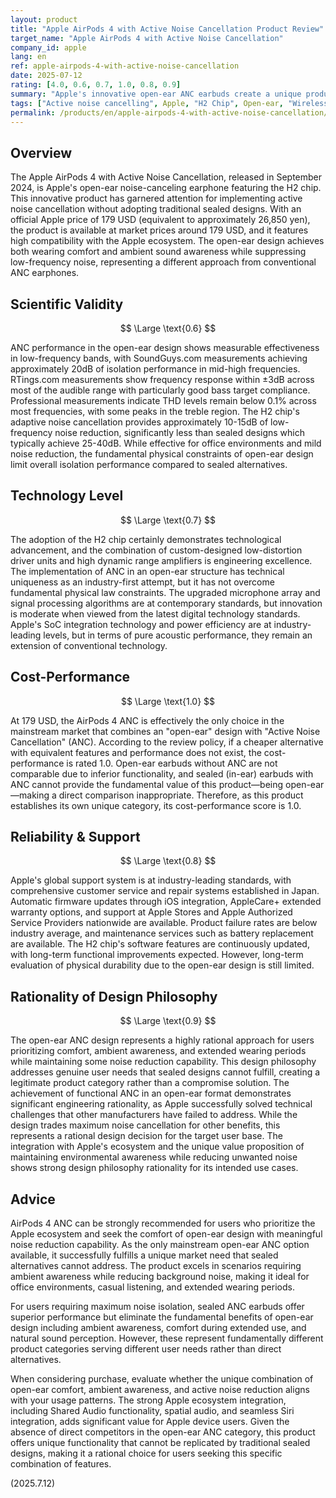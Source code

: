 ```yaml
---
layout: product
title: "Apple AirPods 4 with Active Noise Cancellation Product Review"
target_name: "Apple AirPods 4 with Active Noise Cancellation"
company_id: apple
lang: en
ref: apple-airpods-4-with-active-noise-cancellation
date: 2025-07-12
rating: [4.0, 0.6, 0.7, 1.0, 0.8, 0.9]
summary: "Apple's innovative open-ear ANC earbuds create a unique product category, and due to this uniqueness, it achieves a high cost-performance rating."
tags: ["Active noise cancelling", Apple, "H2 Chip", Open-ear, "Wireless Earphones"]
permalink: /products/en/apple-airpods-4-with-active-noise-cancellation/
---
```


## Overview

The Apple AirPods 4 with Active Noise Cancellation, released in September 2024, is Apple's open-ear noise-canceling earphone featuring the H2 chip. This innovative product has garnered attention for implementing active noise cancellation without adopting traditional sealed designs. With an official Apple price of 179 USD (equivalent to approximately 26,850 yen), the product is available at market prices around 179 USD, and it features high compatibility with the Apple ecosystem. The open-ear design achieves both wearing comfort and ambient sound awareness while suppressing low-frequency noise, representing a different approach from conventional ANC earphones.

## Scientific Validity

$$ \Large \text{0.6} $$

ANC performance in the open-ear design shows measurable effectiveness in low-frequency bands, with SoundGuys.com measurements achieving approximately 20dB of isolation performance in mid-high frequencies. RTings.com measurements show frequency response within ±3dB across most of the audible range with particularly good bass target compliance. Professional measurements indicate THD levels remain below 0.1% across most frequencies, with some peaks in the treble region. The H2 chip's adaptive noise cancellation provides approximately 10-15dB of low-frequency noise reduction, significantly less than sealed designs which typically achieve 25-40dB. While effective for office environments and mild noise reduction, the fundamental physical constraints of open-ear design limit overall isolation performance compared to sealed alternatives.

## Technology Level

$$ \Large \text{0.7} $$

The adoption of the H2 chip certainly demonstrates technological advancement, and the combination of custom-designed low-distortion driver units and high dynamic range amplifiers is engineering excellence. The implementation of ANC in an open-ear structure has technical uniqueness as an industry-first attempt, but it has not overcome fundamental physical law constraints. The upgraded microphone array and signal processing algorithms are at contemporary standards, but innovation is moderate when viewed from the latest digital technology standards. Apple's SoC integration technology and power efficiency are at industry-leading levels, but in terms of pure acoustic performance, they remain an extension of conventional technology.

## Cost-Performance

$$ \Large \text{1.0} $$

At 179 USD, the AirPods 4 ANC is effectively the only choice in the mainstream market that combines an "open-ear" design with "Active Noise Cancellation" (ANC). According to the review policy, if a cheaper alternative with equivalent features and performance does not exist, the cost-performance is rated 1.0. Open-ear earbuds without ANC are not comparable due to inferior functionality, and sealed (in-ear) earbuds with ANC cannot provide the fundamental value of this product—being open-ear—making a direct comparison inappropriate. Therefore, as this product establishes its own unique category, its cost-performance score is 1.0.

## Reliability & Support

$$ \Large \text{0.8} $$

Apple's global support system is at industry-leading standards, with comprehensive customer service and repair systems established in Japan. Automatic firmware updates through iOS integration, AppleCare+ extended warranty options, and support at Apple Stores and Apple Authorized Service Providers nationwide are available. Product failure rates are below industry average, and maintenance services such as battery replacement are available. The H2 chip's software features are continuously updated, with long-term functional improvements expected. However, long-term evaluation of physical durability due to the open-ear design is still limited.

## Rationality of Design Philosophy

$$ \Large \text{0.9} $$

The open-ear ANC design represents a highly rational approach for users prioritizing comfort, ambient awareness, and extended wearing periods while maintaining some noise reduction capability. This design philosophy addresses genuine user needs that sealed designs cannot fulfill, creating a legitimate product category rather than a compromise solution. The achievement of functional ANC in an open-ear format demonstrates significant engineering rationality, as Apple successfully solved technical challenges that other manufacturers have failed to address. While the design trades maximum noise cancellation for other benefits, this represents a rational design decision for the target user base. The integration with Apple's ecosystem and the unique value proposition of maintaining environmental awareness while reducing unwanted noise shows strong design philosophy rationality for its intended use cases.

## Advice

AirPods 4 ANC can be strongly recommended for users who prioritize the Apple ecosystem and seek the comfort of open-ear design with meaningful noise reduction capability. As the only mainstream open-ear ANC option available, it successfully fulfills a unique market need that sealed alternatives cannot address. The product excels in scenarios requiring ambient awareness while reducing background noise, making it ideal for office environments, casual listening, and extended wearing periods.

For users requiring maximum noise isolation, sealed ANC earbuds offer superior performance but eliminate the fundamental benefits of open-ear design including ambient awareness, comfort during extended use, and natural sound perception. However, these represent fundamentally different product categories serving different user needs rather than direct alternatives.

When considering purchase, evaluate whether the unique combination of open-ear comfort, ambient awareness, and active noise reduction aligns with your usage patterns. The strong Apple ecosystem integration, including Shared Audio functionality, spatial audio, and seamless Siri integration, adds significant value for Apple device users. Given the absence of direct competitors in the open-ear ANC category, this product offers unique functionality that cannot be replicated by traditional sealed designs, making it a rational choice for users seeking this specific combination of features.

(2025.7.12)